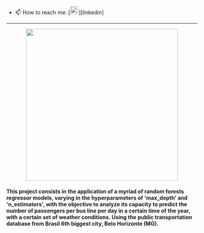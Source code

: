 - 📫 How to reach me: [<img align="side" alt="codeSTACKr | LinkedIn" width="22px" src="https://cdn-icons-png.flaticon.com/512/174/174857.png" />][linkedin]
---
<p align="center">
<a href="https://github.com/campos-Allan/random_forests-belo_horizonte-public_transportation" target="_blank">
  <img src="https://i.imgur.com/4uQt37X.png" | width="400px" />
 </a>
</p>
  
#### This project consists in the application of a myriad of random forests regressor models, varying in the hyperparameters of 'max_depth' and 'n_estimators', with the objective to analyze its capacity to predict the number of passengers per bus line per day in a certain time of the year, with a certain set of weather conditions. Using the public transportation database from Brasil 6th biggest city, Belo Horizonte (MG).
 
